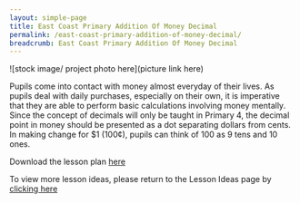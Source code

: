 ```yaml
---
layout: simple-page
title: East Coast Primary Addition Of Money Decimal
permalink: /east-coast-primary-addition-of-money-decimal/
breadcrumb: East Coast Primary Addition Of Money Decimal
---
```


![stock image/ project photo here](picture link here)

Pupils come into contact with money almost everyday of their lives. As pupils deal with daily purchases, especially on their own, it is imperative that they are able to perform basic calculations involving money mentally. Since the concept of decimals will only be taught in Primary 4, the decimal point in money should be presented as a dot separating dollars from cents. In making change for $1 (100¢), pupils can think of 100 as 9 tens and 10 ones.

Download the lesson plan [here](/files/lesson-plans/primary-schools/math/east-coast-primary-addition-of-money-decimal-.docx)

To view more lesson ideas, please return to the Lesson Ideas page by [clicking here](/in-schools/digital-maker/lesson-ideas-primary/)
